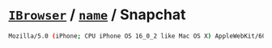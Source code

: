 # [`IBrowser`](/api/main/get-browser.md) / [`name`](../name.md) / Snapchat

```sh
Mozilla/5.0 (iPhone; CPU iPhone OS 16_0_2 like Mac OS X) AppleWebKit/605.1.15 (KHTML, like Gecko) Version/16.0 Mobile/15E148 Snapchat/12.33.0.36 (like Safari/8614.1.25.0.31, panda)
```